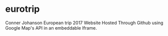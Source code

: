 # eurotrip
Conner Johanson European trip 2017
Website Hosted Through Github using Google Map's API in an embeddable Iframe.
